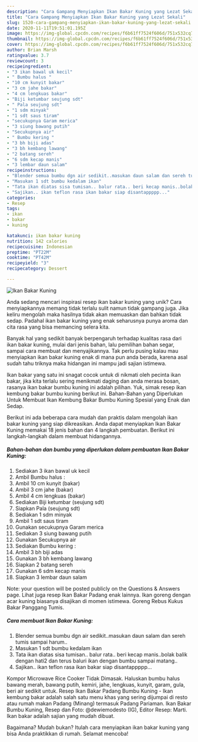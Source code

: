 ```yaml
---
description: "Cara Gampang Menyiapkan Ikan Bakar Kuning yang Lezat Sekali"
title: "Cara Gampang Menyiapkan Ikan Bakar Kuning yang Lezat Sekali"
slug: 1520-cara-gampang-menyiapkan-ikan-bakar-kuning-yang-lezat-sekali
date: 2020-11-11T19:51:01.195Z
image: https://img-global.cpcdn.com/recipes/f6b61ff7524f606d/751x532cq70/ikan-bakar-kuning-foto-resep-utama.jpg
thumbnail: https://img-global.cpcdn.com/recipes/f6b61ff7524f606d/751x532cq70/ikan-bakar-kuning-foto-resep-utama.jpg
cover: https://img-global.cpcdn.com/recipes/f6b61ff7524f606d/751x532cq70/ikan-bakar-kuning-foto-resep-utama.jpg
author: Brian Marsh
ratingvalue: 3.7
reviewcount: 3
recipeingredient:
- "3 ikan bawal uk kecil"
- " Bumbu halus "
- "10 cm kunyit bakar"
- "3 cm jahe bakar"
- "4 cm lengkuas bakar"
- "Biji ketumbar seujung sdt"
- " Pala seujung sdt"
- "1 sdm minyak"
- "1 sdt saus tiram"
- "secukupnya Garam merica"
- "3 siung bawang putih"
- "Secukupnya air"
- " Bumbu kering "
- "3 bh biji adas"
- "3 bh kembang lawang"
- "2 batang sereh"
- "6 sdm kecap manis"
- "3 lembar daun salam"
recipeinstructions:
- "Blender semua bumbu dgn air sedikit..masukan daun salam dan sereh tumis sampai harum.."
- "Masukan 1 sdt bumbu kedalam ikan"
- "Tata ikan diatas sisa tumisan.. balur rata.. beri kecap manis..bolak balik dengan hati2 dan terus baluri ikan dengan bumbu sampai matang.."
- "Sajikan.. ikan teflon rasa ikan bakar siap disantappppp..."
categories:
- Resep
tags:
- ikan
- bakar
- kuning

katakunci: ikan bakar kuning 
nutrition: 142 calories
recipecuisine: Indonesian
preptime: "PT22M"
cooktime: "PT42M"
recipeyield: "3"
recipecategory: Dessert

---
```



![Ikan Bakar Kuning](https://img-global.cpcdn.com/recipes/f6b61ff7524f606d/751x532cq70/ikan-bakar-kuning-foto-resep-utama.jpg)

Anda sedang mencari inspirasi resep ikan bakar kuning yang unik? Cara menyiapkannya memang tidak terlalu sulit namun tidak gampang juga. Jika keliru mengolah maka hasilnya tidak akan memuaskan dan bahkan tidak sedap. Padahal ikan bakar kuning yang enak seharusnya punya aroma dan cita rasa yang bisa memancing selera kita.

Banyak hal yang sedikit banyak berpengaruh terhadap kualitas rasa dari ikan bakar kuning, mulai dari jenis bahan, lalu pemilihan bahan segar, sampai cara membuat dan menyajikannya. Tak perlu pusing kalau mau menyiapkan ikan bakar kuning enak di mana pun anda berada, karena asal sudah tahu triknya maka hidangan ini mampu jadi sajian istimewa.

Ikan bakar yang satu ini snagat cocok untuk di nikmati oleh pecinta ikan bakar, jika kita terlalu sering menikmati daging dan anda merasa bosan, rasanya ikan bakar bumbu kuning ini adalah pilihan. Yuk, simak resep ikan kembung bakar bumbu kuning berikut ini. Bahan-Bahan yang Diperlukan Untuk Membuat Ikan Kembung Bakar Bumbu Kuning Spesial yang Enak dan Sedap.


Berikut ini ada beberapa cara mudah dan praktis dalam mengolah ikan bakar kuning yang siap dikreasikan. Anda dapat menyiapkan Ikan Bakar Kuning memakai 18 jenis bahan dan 4 langkah pembuatan. Berikut ini langkah-langkah dalam membuat hidangannya.

<!--inarticleads1-->

##### Bahan-bahan dan bumbu yang diperlukan dalam pembuatan Ikan Bakar Kuning:

1. Sediakan 3 ikan bawal uk kecil
1. Ambil  Bumbu halus :
1. Ambil 10 cm kunyit (bakar)
1. Ambil 3 cm jahe (bakar)
1. Ambil 4 cm lengkuas (bakar)
1. Sediakan Biji ketumbar (seujung sdt)
1. Siapkan  Pala (seujung sdt)
1. Sediakan 1 sdm minyak
1. Ambil 1 sdt saus tiram
1. Gunakan secukupnya Garam merica
1. Sediakan 3 siung bawang putih
1. Gunakan Secukupnya air
1. Sediakan  Bumbu kering :
1. Ambil 3 bh biji adas
1. Gunakan 3 bh kembang lawang
1. Siapkan 2 batang sereh
1. Gunakan 6 sdm kecap manis
1. Siapkan 3 lembar daun salam


Note: your question will be posted publicly on the Questions &amp; Answers page. Lihat juga resep Ikan Bakar Padang enak lainnya. Ikan goreng dengan acar kuning biasanya disajikan di momen istimewa. Goreng Rebus Kukus Bakar Panggang Tumis. 

<!--inarticleads2-->

##### Cara membuat Ikan Bakar Kuning:

1. Blender semua bumbu dgn air sedikit..masukan daun salam dan sereh tumis sampai harum..
1. Masukan 1 sdt bumbu kedalam ikan
1. Tata ikan diatas sisa tumisan.. balur rata.. beri kecap manis..bolak balik dengan hati2 dan terus baluri ikan dengan bumbu sampai matang..
1. Sajikan.. ikan teflon rasa ikan bakar siap disantappppp...


Kompor Microwave Rice Cooker Tidak Dimasak. Haluskan bumbu halus bawang merah, bawang putih, kemiri, jahe, lengkuas, kunyit, garam, gula, beri air sedikit untuk. Resep Ikan Bakar Padang Bumbu Kuning - Ikan kembung bakar adalah salah satu menu khas yang sering dijumpai di resto atau rumah makan Padang (Minang) termasuk Padang Pariaman. Ikan Bakar Bumbu Kuning, Resep dan Foto: @dewiemodesto (IG), Editor Resep: Marti. Ikan bakar adalah sajian yang mudah dibuat. 

Bagaimana? Mudah bukan? Itulah cara menyiapkan ikan bakar kuning yang bisa Anda praktikkan di rumah. Selamat mencoba!
